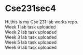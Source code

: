 # Cse231sec4

 Hi,this is my Cse 231 lab works repo.</br>
 Week 1 lab task uploaded</br>
 Week 2 lab task uploaded</br>
 Week 3 lab task uploaded</br>
 Week 5 lab task uploaded</br>
 Week 6 lab task uploaded</br>

